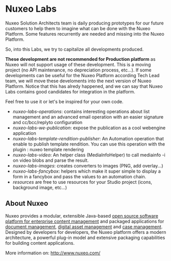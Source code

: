 Nuxeo Labs
===================

Nuxeo Solution Architects team is daily producing prototypes for our future customers to help them to imagine what can be done with the Nuxeo Platform. Some features recurrently are needed and missing into the Nuxeo Platform.

So, into this Labs, we try to capitalize all developments produced. 

**These development are not recommended for Production platform** as Nuxeo will not support usage of these development. This is a moving project (no API maintenance, no depreciation process, etc...). If some developments can be useful for the Nuxeo Platform according Tech Lead team, we will move these develoments into the next version of Nuxeo Platform. Notice that this has alredy happened, and we can say that Nuxeo Labs contains good candidates for integration in the platform.

Feel free to use it or let's be inspired for your own code. 

* _nuxeo-labs-operations_: contains interesting operations about list management and an advanced email operation with an easier signature and cc/bcc/replyto configuration
* _nuxeo-labs-we-publication_: expose the publication as a cool webengine application
* _nuxeo-labs-template-rendition-publisher_: An Automation operation that enable to publish template rendition. You can use this operation with the plugin : nuxeo template rendering
* _nuxeo-labs-video_: An helper class (MediaInfoHelper) to call mediainfo -i on video blobs and parse the result.
* _nuxeo-labs-images_: creates converters to images (PNG, add overlay...)
* _nuxeo-labs-fancybox_: helpers which make it super simple to display a form in a fancybox and pass the values to an automation chain. 
* _resources_ are free to use resources for your Studio project (icons, background image, etc...)

## About Nuxeo

Nuxeo provides a modular, extensible Java-based [open source software platform for enterprise content management](http://www.nuxeo.com/en/products/ep) and packaged applications for [document management](http://www.nuxeo.com/en/products/document-management), [digital asset management](http://www.nuxeo.com/en/products/dam) and [case management](http://www.nuxeo.com/en/products/case-management). Designed by developers for developers, the Nuxeo platform offers a modern architecture, a powerful plug-in model and extensive packaging capabilities for building content applications.

More information on: <http://www.nuxeo.com/>
